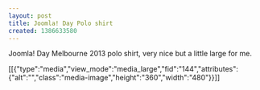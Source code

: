 ```yaml
---
layout: post
title: Joomla! Day Polo shirt
created: 1386633580
---
```

<p>Joomla! Day Melbourne 2013 polo shirt, very nice but a little large for me.</p><p>[[{"type":"media","view_mode":"media_large","fid":"144","attributes":{"alt":"","class":"media-image","height":"360","width":"480"}}]]</p>
